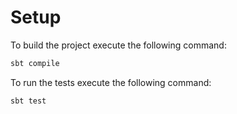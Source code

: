 # Setup

To build the project execute the following command:

```bash
sbt compile
```

To run the tests execute the following command:

```bash
sbt test
```
